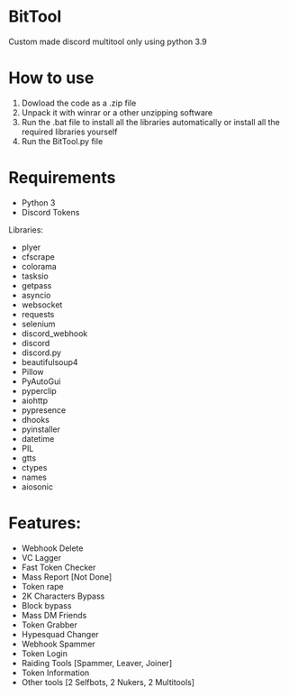 # BitTool
Custom made discord multitool only using python 3.9

# How to use
1. Dowload the code as a .zip file
2. Unpack it with winrar or a other unzipping software
3. Run the .bat file to install all the libraries automatically or install all the required libraries yourself
4. Run the BitTool.py file

# Requirements
- Python 3
- Discord Tokens

Libraries:
- plyer
- cfscrape
- colorama
- tasksio
- getpass
- asyncio
- websocket
- requests
- selenium
- discord_webhook
- discord
- discord.py
- beautifulsoup4
- Pillow
- PyAutoGui
- pyperclip
- aiohttp
- pypresence
- dhooks
- pyinstaller
- datetime
- PIL
- gtts
- ctypes
- names
- aiosonic


# Features:
- Webhook Delete
- VC Lagger
- Fast Token Checker
- Mass Report [Not Done]
- Token rape
- 2K Characters Bypass
- Block bypass
- Mass DM Friends
- Token Grabber
- Hypesquad Changer
- Webhook Spammer
- Token Login
- Raiding Tools [Spammer, Leaver, Joiner]
- Token Information
- Other tools [2 Selfbots, 2 Nukers, 2 Multitools]
